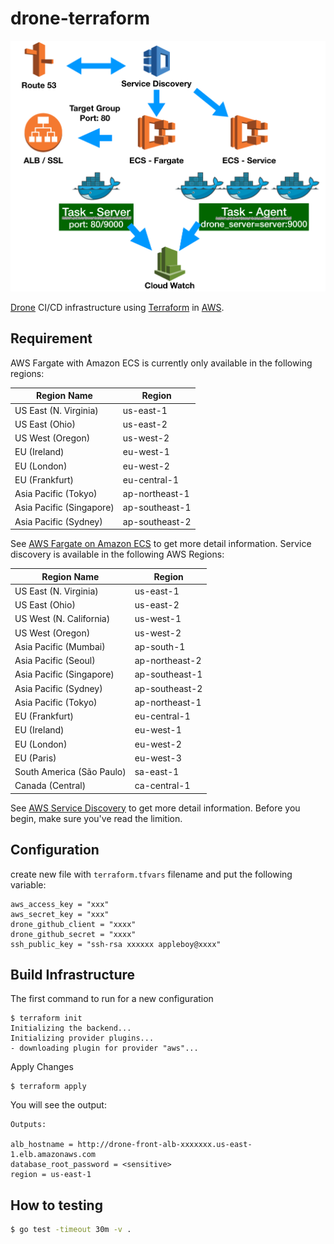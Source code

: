# drone-terraform

<img src="./screenshot/aws.png">

[Drone](https://github.com/drone/drone) CI/CD infrastructure using [Terraform][3] in [AWS](https://aws.amazon.com).

## Requirement

AWS Fargate with Amazon ECS is currently only available in the following regions:


| Region Name | Region | 
| --- | --- | 
| US East \(N\. Virginia\) | us\-east\-1 | 
| US East \(Ohio\) | us\-east\-2 | 
| US West \(Oregon\) | us\-west\-2 | 
| EU \(Ireland\) | eu\-west\-1 | 
| EU \(London\) | eu\-west\-2 | 
| EU \(Frankfurt\) | eu\-central\-1 | 
| Asia Pacific \(Tokyo\) | ap\-northeast\-1 | 
| Asia Pacific \(Singapore\) | ap\-southeast\-1 | 
| Asia Pacific \(Sydney\) | ap\-southeast\-2 | 

See [AWS Fargate on Amazon ECS][1] to get more detail information. Service discovery is available in the following AWS Regions:

| Region Name | Region | 
| --- | --- | 
| US East \(N\. Virginia\) | us\-east\-1 | 
| US East \(Ohio\) | us\-east\-2 | 
| US West \(N\. California\) | us\-west\-1 | 
| US West \(Oregon\) | us\-west\-2 | 
| Asia Pacific \(Mumbai\) | ap\-south\-1 | 
| Asia Pacific \(Seoul\) | ap\-northeast\-2 | 
| Asia Pacific \(Singapore\) | ap\-southeast\-1 | 
| Asia Pacific \(Sydney\) | ap\-southeast\-2 | 
| Asia Pacific \(Tokyo\) | ap\-northeast\-1 | 
| EU \(Frankfurt\) | eu\-central\-1 | 
| EU \(Ireland\) | eu\-west\-1 | 
| EU \(London\) | eu\-west\-2 | 
| EU \(Paris\) | eu\-west\-3 | 
| South America \(São Paulo\) | sa\-east\-1 | 
| Canada \(Central\) | ca\-central\-1 | 

See [AWS Service Discovery][2] to get more detail information. Before you begin, make sure you've read the limition.

[1]:https://docs.aws.amazon.com/AmazonECS/latest/developerguide/AWS_Fargate.html
[2]:https://docs.aws.amazon.com/AmazonECS/latest/developerguide/service-discovery.html
[3]:https://www.terraform.io/

## Configuration

create new file with `terraform.tfvars` filename and put the following variable:

```
aws_access_key = "xxx"
aws_secret_key = "xxx"
drone_github_client = "xxxx"
drone_github_secret = "xxxx"
ssh_public_key = "ssh-rsa xxxxxx appleboy@xxxx"
```

## Build Infrastructure


The first command to run for a new configuration

```
$ terraform init
Initializing the backend...
Initializing provider plugins...
- downloading plugin for provider "aws"...
```

Apply Changes

```
$ terraform apply
```

You will see the output:

```
Outputs:

alb_hostname = http://drone-front-alb-xxxxxxx.us-east-1.elb.amazonaws.com
database_root_password = <sensitive>
region = us-east-1
```

## How to testing

```sh
$ go test -timeout 30m -v .
```
